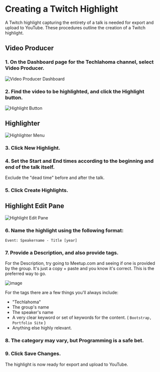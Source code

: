 # Creating a Twitch Highlight
A Twitch highlight capturing the entirety of a talk is needed for export and upload to YouTube. These procedures outline the creation of a Twitch highlight. 

## Video Producer
### 1. On the Dashboard page for the Techlahoma channel, select **Video Producer**.

![Video Producer Dashboard](https://raw.githubusercontent.com/techlahoma/broadcasting/master/TwitchHighlighting/Dashboard.PNG)

### 2. Find the video to be highlighted, and click the **Highlight** button.

![Highlight Button](https://raw.githubusercontent.com/techlahoma/broadcasting/master/TwitchHighlighting/Highlight%20Button.PNG)

## Highlighter

![Highlighter Menu](https://raw.githubusercontent.com/techlahoma/broadcasting/master/TwitchHighlighting/Highlighter%20Menu.PNG)

### 3. Click **New Highlight**.

### 4. Set the **Start** and **End** times according to the beginning and end of the talk itself. 

Exclude the "dead time" before and after the talk.

### 5. Click **Create Highlights**. 

## Highlight Edit Pane

![Highlight Edit Pane](https://raw.githubusercontent.com/techlahoma/broadcasting/master/TwitchHighlighting/Edit%20Highlight.PNG)

### 6. Name the highlight using the following format:

```
Event: Speakername - Title [year]
```

### 7. Provide a Description, and also provide tags. 

For the Description, try going to Meetup.com and seeing if one is provided by the group. It's just a copy + paste and you know it's correct. This is the preferred way to go.

![image](https://user-images.githubusercontent.com/954596/32418141-e38ceb7e-c229-11e7-8aee-db87bc569737.png)


For the tags there are a few things you'll always include:
 * "Techlahoma"
 * The group's name
 * The speaker's name
 * A very clear keyword or set of keywords for the content. ( `Bootstrap, Portfolio Site` )
 * Anything else highly relevant.

### 8. The category may vary, but **Programming** is a safe bet.

### 9. Click **Save Changes**.

The highlight is now ready for export and upload to YouTube.
